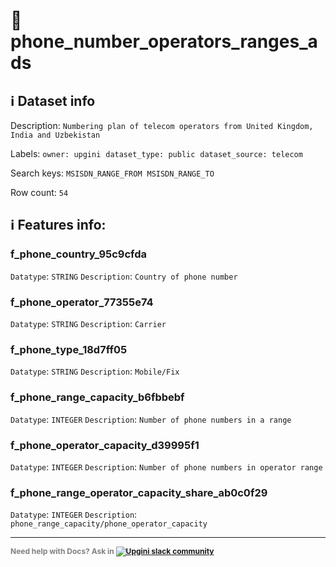 # 📖 phone_number_operators_ranges_ads 
## ℹ️ Dataset info 
Description: `Numbering plan of telecom operators from United Kingdom, India and Uzbekistan` 

Labels: ` owner: upgini ` &nbsp;` dataset_type: public ` &nbsp;` dataset_source: telecom ` &nbsp;

Search keys: 
` MSISDN_RANGE_FROM ` &nbsp;` MSISDN_RANGE_TO ` &nbsp;

Row count: `54` 

## ℹ️ Features info:

### f_phone_country_95c9cfda
`Datatype`: `STRING`
`Description`: `Country of phone number`

### f_phone_operator_77355e74
`Datatype`: `STRING`
`Description`: `Carrier`

### f_phone_type_18d7ff05
`Datatype`: `STRING`
`Description`: `Mobile/Fix`

### f_phone_range_capacity_b6fbbebf
`Datatype`: `INTEGER`
`Description`: `Number of phone numbers in a range`

### f_phone_operator_capacity_d39995f1
`Datatype`: `INTEGER`
`Description`: `Number of phone numbers in operator range`

### f_phone_range_operator_capacity_share_ab0c0f29
`Datatype`: `INTEGER`
`Description`: `phone_range_capacity/phone_operator_capacity`



---

<span style="color:grey;font-weight:700;font-size:12px">
    Need help with Docs? Ask in
    <a href="https://4mlg.short.gy/join-upgini-community">
        <img alt="Upgini slack community" src="https://img.shields.io/badge/slack-@upgini-orange.svg?logo=slack">
    </a>
</span>